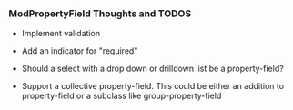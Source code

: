 ### ModPropertyField Thoughts and TODOS


- Implement validation
- Add an indicator for "required"
- Should a select with a drop down or drilldown list be a property-field? 

- Support a collective property-field. This could be either an addition to property-field or a subclass like group-property-field
 